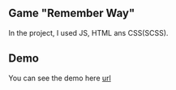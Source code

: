## Game "Remember Way"

In the project, I used JS, HTML ans CSS(SCSS).

## Demo

You can see the demo here [url](https://remember-way.vercel.app/)
